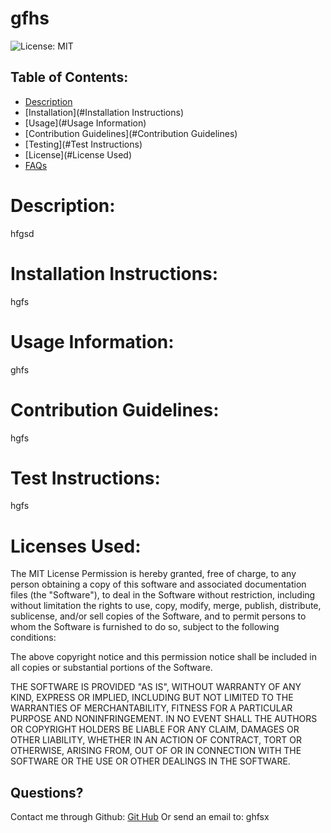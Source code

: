 # gfhs  
![License: MIT](https://img.shields.io/badge/License-MIT-green.svg)

## Table of Contents:
* [Description](#Description)
* [Installation](#Installation Instructions)
* [Usage](#Usage Information)
* [Contribution Guidelines](#Contribution Guidelines)
* [Testing](#Test Instructions)
* [License](#License Used)
* [FAQs](##Questions)

# Description:
hfgsd

# Installation Instructions:
hgfs

# Usage Information:
ghfs

# Contribution Guidelines:
hgfs

# Test Instructions:
hgfs

# Licenses Used:
The MIT License 
Permission is hereby granted, free of charge, to any person obtaining a copy of this software and associated documentation files (the "Software"), to deal in the Software without restriction, including without limitation the rights to use, copy, modify, merge, publish, distribute, sublicense, and/or sell copies of the Software, and to permit persons to whom the Software is furnished to do so, subject to the following conditions:

The above copyright notice and this permission notice shall be included in all copies or substantial portions of the Software.

THE SOFTWARE IS PROVIDED "AS IS", WITHOUT WARRANTY OF ANY KIND, EXPRESS OR IMPLIED, INCLUDING BUT NOT LIMITED TO THE WARRANTIES OF MERCHANTABILITY, FITNESS FOR A PARTICULAR PURPOSE AND NONINFRINGEMENT. IN NO EVENT SHALL THE AUTHORS OR COPYRIGHT HOLDERS BE LIABLE FOR ANY CLAIM, DAMAGES OR OTHER LIABILITY, WHETHER IN AN ACTION OF CONTRACT, TORT OR OTHERWISE, ARISING FROM, OUT OF OR IN CONNECTION WITH THE SOFTWARE OR THE USE OR OTHER DEALINGS IN THE SOFTWARE.

## Questions?
Contact me through Github:
[Git Hub](https://github.com/ghfsx)
Or send an email to: ghfsx
    
